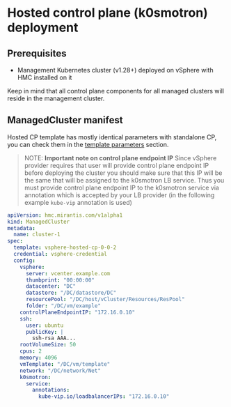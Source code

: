 # Hosted control plane (k0smotron) deployment

## Prerequisites

- Management Kubernetes cluster (v1.28+) deployed on vSphere with HMC installed
  on it

Keep in mind that all control plane components for all managed clusters will
reside in the management cluster.


## ManagedCluster manifest

Hosted CP template has mostly identical parameters with standalone CP, you can
check them in the [template parameters](template-parameters.md) section.

> NOTE: **Important note on control plane endpoint IP**
> Since vSphere provider requires that user will provide control plane endpoint
> IP before deploying the cluster you should make sure that this IP will be the
> same that will be assigned to the k0smotron LB service. Thus you must provide
> control plane endpoint IP to the k0smotron service via annotation which is
> accepted by your LB provider (in the following example `kube-vip` annotation
> is used)

```yaml
apiVersion: hmc.mirantis.com/v1alpha1
kind: ManagedCluster
metadata:
  name: cluster-1
spec:
  template: vsphere-hosted-cp-0-0-2
  credential: vsphere-credential
  config:
    vsphere:
      server: vcenter.example.com
      thumbprint: "00:00:00"
      datacenter: "DC"
      datastore: "/DC/datastore/DC"
      resourcePool: "/DC/host/vCluster/Resources/ResPool"
      folder: "/DC/vm/example"
    controlPlaneEndpointIP: "172.16.0.10"
    ssh:
      user: ubuntu
      publicKey: |
        ssh-rsa AAA...
    rootVolumeSize: 50
    cpus: 2
    memory: 4096
    vmTemplate: "/DC/vm/template"
    network: "/DC/network/Net"
    k0smotron:
      service:
        annotations:
          kube-vip.io/loadbalancerIPs: "172.16.0.10"
```

